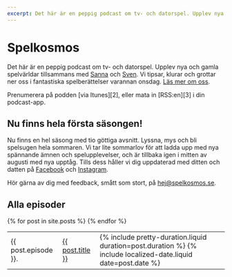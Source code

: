 ```yaml
---
excerpt: Det här är en peppig podcast om tv- och datorspel. Upplev nya och gamla spelvärldar tillsammans med Sanna och Sven. Vi tipsar, klurar och grottar ner oss i fantastiska spelberättelser varannan onsdag.
---
```


# Spelkosmos

Det här är en peppig podcast om tv- och datorspel. Upplev nya och gamla spelvärldar tillsammans med [Sanna][4] och [Sven][5]. Vi tipsar, klurar och grottar ner oss i fantastiska spelberättelser varannan onsdag. [Läs mer om oss][1].

<p class="highlight" markdown="1">Prenumerera på podden [via Itunes][2], eller mata in [RSS:en][3] i din podcast-app.</p>

## Nu finns hela första säsongen!

Nu finns en hel säsong med tio göttiga avsnitt. Lyssna, mys och bli spelsugen hela sommaren. Vi tar lite sommarlov för att ladda upp med nya spännande ämnen och spelupplevelser, och är tillbaka igen i mitten av augusti med nya upptåg. Tills dess håller vi dig uppdaterad med ditten och datten på [Facebook][6] och [Instagram][7].

Hör gärna av dig med feedback, smått som stort, på <hej@spelkosmos.se>.

## Alla episoder

<table id="all-episodes">
  {% for post in site.posts %}
    <tr>
    <td>{{ post.episode }}.</td>
      <td>
        <a href="{{ post.url }}">{{ post.title }}</a>
      </td>
      <td>
        {% include pretty-duration.liquid duration=post.duration %}&nbsp;<time datetime="{{ post.date | date: '%Y-%m-%d' }}">{% include localized-date.liquid date=post.date %}</time>
      </td>
    </tr>
  {% endfor %}
</table>

<script>
(function () {
  var browserIsSupported = 'classList' in document.documentElement && 'closest' in document.documentElement && 'querySelector' in document && 'addEventListener' in document;

  if (!browserIsSupported) {
    return;
  }

  document.body.classList.add('js');

  var table = document.querySelector('#all-episodes');

  table.addEventListener('click', function (event) {
    var row = event.target.closest('tr');
    var firstLink = row && row.querySelector('a');

    if (firstLink) {
      firstLink.click();
    }
  });
}());
</script>

[1]: /om-oss/
[2]: https://itunes.apple.com/se/podcast/spelkosmos/id1074034373
[3]: http://spelkosmos.se/itunes.rss
[4]: http://sannalund.se/
[5]: https://svendahlstrand.se/
[6]: https://www.facebook.com/spelkosmos/
[7]: https://www.instagram.com/spelkosmos/
